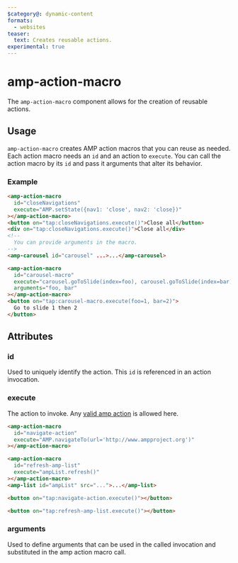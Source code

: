 ```yaml
---
$category@: dynamic-content
formats:
  - websites
teaser:
  text: Creates reusable actions.
experimental: true
---
```


<!---
Copyright 2018 The AMP HTML Authors. All Rights Reserved.
 Licensed under the Apache License, Version 2.0 (the "License");
you may not use this file except in compliance with the License.
You may obtain a copy of the License at
       http://www.apache.org/licenses/LICENSE-2.0
 Unless required by applicable law or agreed to in writing, software
distributed under the License is distributed on an "AS-IS" BASIS,
WITHOUT WARRANTIES OR CONDITIONS OF ANY KIND, either express or implied.
See the License for the specific language governing permissions and
limitations under the License.
-->

# amp-action-macro

The `amp-action-macro` component allows for the creation of reusable actions.

## Usage

`amp-action-macro` creates AMP action macros that you can reuse as needed. Each
action macro needs an `id` and an action to `execute`. You can call the action
macro by its `id` and pass it arguments that alter its behavior.

### Example

```html
<amp-action-macro
  id="closeNavigations"
  execute="AMP.setState({nav1: 'close', nav2: 'close})"
></amp-action-macro>
<button on="tap:closeNavigations.execute()">Close all</button>
<div on="tap:closeNavigations.execute()">Close all</div>
<!--
  You can provide arguments in the macro.
-->
<amp-carousel id="carousel" ...>...</amp-carousel>

<amp-action-macro
  id="carousel-macro"
  execute="carousel.goToSlide(index=foo), carousel.goToSlide(index=bar)"
  arguments="foo, bar"
></amp-action-macro>
<button on="tap:carousel-macro.execute(foo=1, bar=2)">
  Go to slide 1 then 2
</button>
```

## Attributes

### id

Used to uniquely identify the action. This `id` is referenced in an action invocation.

### execute

The action to invoke. Any [valid amp action](https://amp.dev/documentation/guides-and-tutorials/learn/amp-actions-and-events)
is allowed here.

```html
<amp-action-macro
  id="navigate-action"
  execute="AMP.navigateTo(url='http://www.ampproject.org')"
></amp-action-macro>

<amp-action-macro
  id="refresh-amp-list"
  execute="ampList.refresh()"
></amp-action-macro>
<amp-list id="ampList" src="...">...</amp-list>

<button on="tap:navigate-action.execute()"></button>

<button on="tap:refresh-amp-list.execute()"></button>
```

### arguments

Used to define arguments that can be used in the called invocation and
substituted in the amp action macro call.

